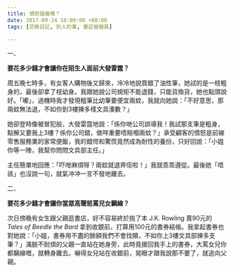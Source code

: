 ```yaml
---
title: 憤怒值幾塊？
date: 2017-09-24 16:09:00 +08:00
tags: [交換日記, 別人的事, 書店營銷員]

---
```


  
  
  
一、  
  
**要花多少錢才會讓你在陌生人面前大發雷霆？**
  
  
周五晚七時多，有女客人購物後又歸來，冷冷地說買錯了油性筆，她試的是一枝粗身的，最後卻拿了枝幼身。我跟她說公司規矩不能退錢，只能貨換貨，她也點頭說好。「嘟」，過機時我才發現粗筆比幼筆要便宜兩蚊，我就向她說：「不好意思，那兩蚊無法退，不如你到3樓揀多樣文具湊數？」  
  
她卻登時像被冒犯般，大發雷霆地說：「係你哋公司誤導我！我試那支筆是粗身，點解又要我上3樓？係你公司錯，做咩重要唔賠嗰兩蚊？」承受顧客的憤怒是前線零售服務業的家常便飯，我的錯愕和驚慌竟然成為耐性的養份，只好回說：「小姐你等一陣，我幫你問問文具部主任。」  
  
主任簡單地回應：「吓咁麻煩呀？兩蚊就退畀佢啦！」我就乖乖遵從。最後她「唔該」也沒說一句，就氣冲冲一言不發地離去。  
  
  
二、  
  
**要花多少錢才會讓你當眾高聲怒罵兒女黐線？**
  
  
次日傍晚有女生跟父親逛書店，好不容易終於挑了本 J.K. Rowling 賣90元的 _Tales of Beedle the Bard_ 拿到收銀前，打算用100元的書券結帳。我拿起書券也對她說：「小姐，書券用不盡的餘額我們不會找贖，不如你上3樓文具部揀多支筆？」滿臉不耐煩的父親一直站在她身旁，此時竟搶回我手上的書券，大罵女兒你都黐線嘅，就轉身離去。嚇得女兒站在收銀前，晃眼才跟我說那不要了，就追向父親。  
  
  
